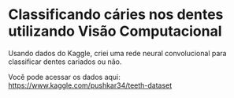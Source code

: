 # Classificando cáries nos dentes utilizando Visão Computacional
Usando dados do Kaggle, criei uma rede neural convolucional para classificar dentes cariados ou não.

Você pode acessar os dados aqui: https://www.kaggle.com/pushkar34/teeth-dataset
